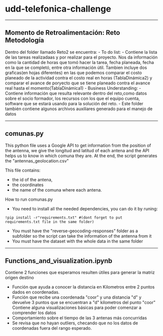 # udd-telefonica-challenge
-----------------------------------------------------------------------------------------------------------------------------------------------
## Momento de Retroalimentación: Reto Metodología 
Dentro del folder llamado Reto2 se encuentra:
	- To do list:
		- Contiene la lista de las tareas realizadaas y por realizar para el proyecto. Nos da información como la cantidad de horas que tomó hacer la tarea,
		fecha planeada, fecha en la que se completó, entre otra información útil. Tambien incluye dos graficas(en hojas diferentes) en las que podemos
		comparar el costo planeado de la actividad contra el costo real en horas (TablaDinámica2) y comparar el avance de poryecto que se tiene planeado
		contra el avance real hasta el momento(TablaDinámica1)
	- Business Understanding:
		- Contiene información que resulta relevante dentro del reto,como datos sobre el socio formador, los recursos con los que el equipo cuenta, 
		software que se estará usando para la solución del reto. 
	- Este folder también contiene algunos archivos auxiliares generado para el manejo de datos
	
-----------------------------------------------------------------------------------------------------------------------------------------------------

## comunas.py

This python file uses a Google API to get information from the position of the antenna,
we give the longitud and latitud of each antena and the API helps us to know in which 
comuna they are. At the end, the script generates the "antennas_geolocation.csv"

This file contains:
- the id of the antena,
- the coordinates
- the name of the comuna where each antena. 

How to run comunas.py

- You need to install all the needed dependencies, you can do it by runing:
```
!pip install -r"requirements.txt" #(dont forget to put requirements.txt file in the same folder)
```
- You must have the "reverse-geocoding-responses" folder as a subfolder so the script can take the information
	of the antenna from it
- You must have the dataset with the whole data in the same folder

-------------------------------------------------------------------------------------------------------------------------------------------------------
## Functions_and_visualization.ipynb

Contiene 2 funciones que esperamos resulten útiles para generar la matriz origen destino
- Función que ayuda a conocer la distancia en Kilometros entre 2 puntos dados en coordenadas. 
- Función que recibe una coordenada "coor" y una distancia "d" y devuelve 3 puntos que se encuentran a "d" kilometros del punto "coor"
Contiene alguna visualizaciones básicas para poder comenzar a comprender los datos
- Comportamiento sobre el tiempo de las 3 antenas más concurridas
- Se revisa que no hayan outliers, checando que no los datos de coordenadas fuera del rango esperado.
